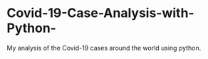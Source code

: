 # Covid-19-Case-Analysis-with-Python-
My analysis of the Covid-19 cases around the world using python.
